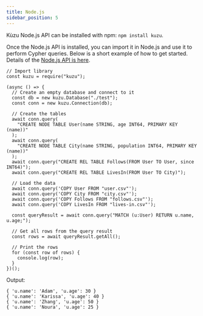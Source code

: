 ```yaml
---
title: Node.js
sidebar_position: 5
---
```


Kùzu Node.js API can be installed with npm: `npm install kuzu`. 

Once the Node.js API is installed, you can import it in Node.js and use it to perform Cypher queries. Below is a short example
of how to get started. Details of the [Node.js API is here](../client-apis/nodejs-api).

```
// Import library
const kuzu = require("kuzu");

(async () => {
  // Create an empty database and connect to it
  const db = new kuzu.Database("./test");
  const conn = new kuzu.Connection(db);

  // Create the tables
  await conn.query(
    "CREATE NODE TABLE User(name STRING, age INT64, PRIMARY KEY (name))"
  );
  await conn.query(
    "CREATE NODE TABLE City(name STRING, population INT64, PRIMARY KEY (name))"
  );
  await conn.query("CREATE REL TABLE Follows(FROM User TO User, since INT64)");
  await conn.query("CREATE REL TABLE LivesIn(FROM User TO City)");

  // Load the data
  await conn.query('COPY User FROM "user.csv"');
  await conn.query('COPY City FROM "city.csv"');
  await conn.query('COPY Follows FROM "follows.csv"');
  await conn.query('COPY LivesIn FROM "lives-in.csv"');

  const queryResult = await conn.query("MATCH (u:User) RETURN u.name, u.age;");

  // Get all rows from the query result
  const rows = await queryResult.getAll();

  // Print the rows
  for (const row of rows) {
    console.log(row);
  }
})();
```

Output:
```
{ 'u.name': 'Adam', 'u.age': 30 }
{ 'u.name': 'Karissa', 'u.age': 40 }
{ 'u.name': 'Zhang', 'u.age': 50 }
{ 'u.name': 'Noura', 'u.age': 25 }
```
